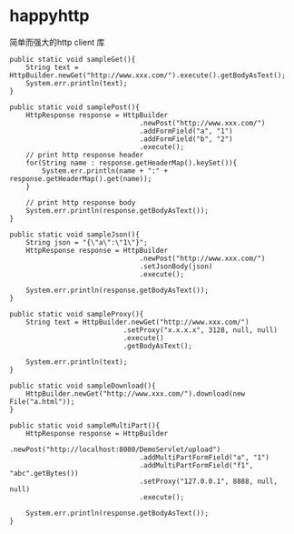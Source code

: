 # happyhttp
简单而强大的http client 库

	public static void sampleGet(){
		String text = HttpBuilder.newGet("http://www.xxx.com/").execute().getBodyAsText();
		System.err.println(text);
	}
	
	public static void samplePost(){
		HttpResponse response =	HttpBuilder
									.newPost("http://www.xxx.com/")
									.addFormField("a", "1")
									.addFormField("b", "2")
									.execute();
		// print http response header
		for(String name : response.getHeaderMap().keySet()){
			System.err.println(name + ":" + response.getHeaderMap().get(name));
		}
		
		// print http response body
		System.err.println(response.getBodyAsText());
	}

	public static void sampleJson(){
		String json = "{\"a\":\"1\"}";
		HttpResponse response =	HttpBuilder
									.newPost("http://www.xxx.com/")
									.setJsonBody(json)
									.execute();
									
		System.err.println(response.getBodyAsText());
	}
	
	public static void sampleProxy(){
		String text = HttpBuilder.newGet("http://www.xxx.com/")
								.setProxy("x.x.x.x", 3128, null, null)
								.execute()
								.getBodyAsText();
		
		System.err.println(text);
	}
	
	public static void sampleDownload(){
		HttpBuilder.newGet("http://www.xxx.com/").download(new File("a.html"));
	}

	public static void sampleMultiPart(){
		HttpResponse response =	HttpBuilder
									.newPost("http://localhost:8080/DemoServlet/upload")
									.addMultiPartFormField("a", "1")
									.addMultiPartFormField("f1", "abc".getBytes())
									.setProxy("127.0.0.1", 8888, null, null)
									.execute();
									
		System.err.println(response.getBodyAsText());
	}